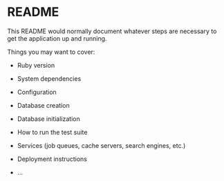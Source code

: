 # README

This README would normally document whatever steps are necessary to get the
application up and running.

Things you may want to cover: 

* Ruby version

* System dependencies

* Configuration

* Database creation

* Database initialization

* How to run the test suite

* Services (job queues, cache servers, search engines, etc.)

* Deployment instructions

* ...
